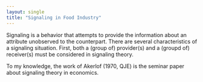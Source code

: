 ```yaml
---
layout: single
title: "Signaling in Food Industry"
---
```


Signaling is a behavior that attempts to provide the information about an attribute unobserved to the counterpart. There are several characteristics of a signaling situation. First, both a (group of) provider(s) and a (groupd of) receiver(s) must be considered in signaling theory. 

To my knowledge, the work of Akerlof (1970, QJE) is the seminar paper about signaling theory in economics. 

